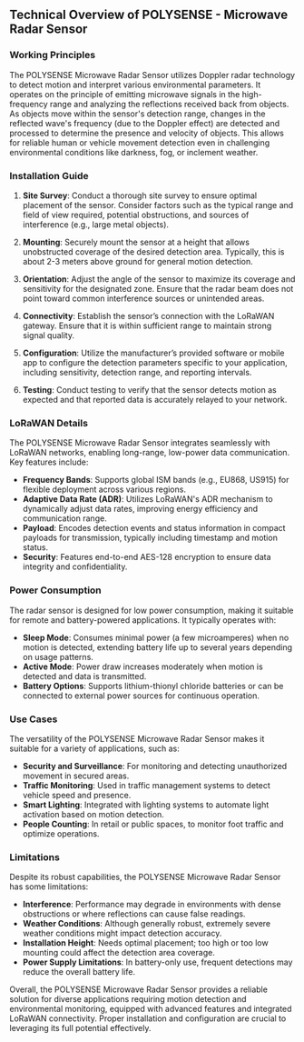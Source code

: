 ## Technical Overview of POLYSENSE - Microwave Radar Sensor

### Working Principles

The POLYSENSE Microwave Radar Sensor utilizes Doppler radar technology to detect motion and interpret various environmental parameters. It operates on the principle of emitting microwave signals in the high-frequency range and analyzing the reflections received back from objects. As objects move within the sensor's detection range, changes in the reflected wave's frequency (due to the Doppler effect) are detected and processed to determine the presence and velocity of objects. This allows for reliable human or vehicle movement detection even in challenging environmental conditions like darkness, fog, or inclement weather.

### Installation Guide

1. **Site Survey**: Conduct a thorough site survey to ensure optimal placement of the sensor. Consider factors such as the typical range and field of view required, potential obstructions, and sources of interference (e.g., large metal objects).

2. **Mounting**: Securely mount the sensor at a height that allows unobstructed coverage of the desired detection area. Typically, this is about 2-3 meters above ground for general motion detection.

3. **Orientation**: Adjust the angle of the sensor to maximize its coverage and sensitivity for the designated zone. Ensure that the radar beam does not point toward common interference sources or unintended areas.

4. **Connectivity**: Establish the sensor’s connection with the LoRaWAN gateway. Ensure that it is within sufficient range to maintain strong signal quality.

5. **Configuration**: Utilize the manufacturer’s provided software or mobile app to configure the detection parameters specific to your application, including sensitivity, detection range, and reporting intervals.

6. **Testing**: Conduct testing to verify that the sensor detects motion as expected and that reported data is accurately relayed to your network.

### LoRaWAN Details

The POLYSENSE Microwave Radar Sensor integrates seamlessly with LoRaWAN networks, enabling long-range, low-power data communication. Key features include:

- **Frequency Bands**: Supports global ISM bands (e.g., EU868, US915) for flexible deployment across various regions.
- **Adaptive Data Rate (ADR)**: Utilizes LoRaWAN's ADR mechanism to dynamically adjust data rates, improving energy efficiency and communication range.
- **Payload**: Encodes detection events and status information in compact payloads for transmission, typically including timestamp and motion status.
- **Security**: Features end-to-end AES-128 encryption to ensure data integrity and confidentiality.

### Power Consumption

The radar sensor is designed for low power consumption, making it suitable for remote and battery-powered applications. It typically operates with:

- **Sleep Mode**: Consumes minimal power (a few microamperes) when no motion is detected, extending battery life up to several years depending on usage patterns.
- **Active Mode**: Power draw increases moderately when motion is detected and data is transmitted.
- **Battery Options**: Supports lithium-thionyl chloride batteries or can be connected to external power sources for continuous operation.

### Use Cases

The versatility of the POLYSENSE Microwave Radar Sensor makes it suitable for a variety of applications, such as:

- **Security and Surveillance**: For monitoring and detecting unauthorized movement in secured areas.
- **Traffic Monitoring**: Used in traffic management systems to detect vehicle speed and presence.
- **Smart Lighting**: Integrated with lighting systems to automate light activation based on motion detection.
- **People Counting**: In retail or public spaces, to monitor foot traffic and optimize operations.

### Limitations

Despite its robust capabilities, the POLYSENSE Microwave Radar Sensor has some limitations:

- **Interference**: Performance may degrade in environments with dense obstructions or where reflections can cause false readings.
- **Weather Conditions**: Although generally robust, extremely severe weather conditions might impact detection accuracy.
- **Installation Height**: Needs optimal placement; too high or too low mounting could affect the detection area coverage.
- **Power Supply Limitations**: In battery-only use, frequent detections may reduce the overall battery life.

Overall, the POLYSENSE Microwave Radar Sensor provides a reliable solution for diverse applications requiring motion detection and environmental monitoring, equipped with advanced features and integrated LoRaWAN connectivity. Proper installation and configuration are crucial to leveraging its full potential effectively.